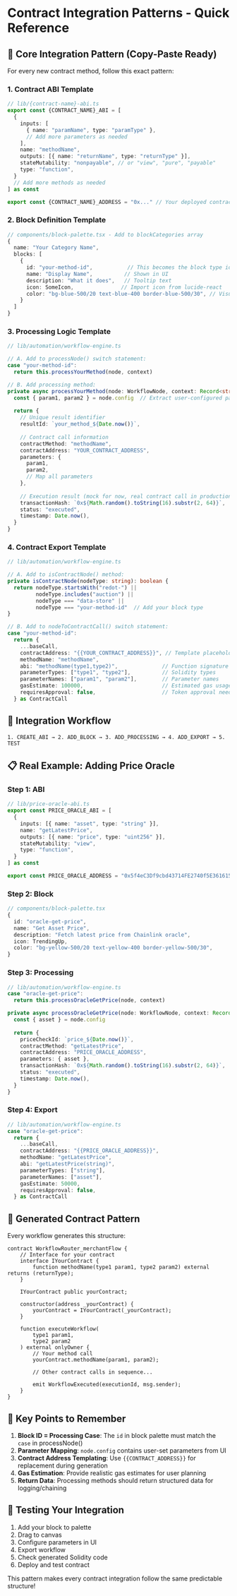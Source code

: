# Contract Integration Patterns - Quick Reference

## 🎯 Core Integration Pattern (Copy-Paste Ready)

For every new contract method, follow this exact pattern:

### 1. Contract ABI Template
```typescript
// lib/{contract-name}-abi.ts
export const {CONTRACT_NAME}_ABI = [
  {
    inputs: [
      { name: "paramName", type: "paramType" },
      // Add more parameters as needed
    ],
    name: "methodName",
    outputs: [{ name: "returnName", type: "returnType" }],
    stateMutability: "nonpayable", // or "view", "pure", "payable"
    type: "function",
  }
  // Add more methods as needed
] as const

export const {CONTRACT_NAME}_ADDRESS = "0x..." // Your deployed contract address
```

### 2. Block Definition Template
```typescript
// components/block-palette.tsx - Add to blockCategories array
{
  name: "Your Category Name",
  blocks: [
    {
      id: "your-method-id",           // This becomes the block type identifier
      name: "Display Name",          // Shown in UI
      description: "What it does",   // Tooltip text
      icon: SomeIcon,               // Import icon from lucide-react
      color: "bg-blue-500/20 text-blue-400 border-blue-500/30", // Visual styling
    }
  ]
}
```

### 3. Processing Logic Template
```typescript
// lib/automation/workflow-engine.ts

// A. Add to processNode() switch statement:
case "your-method-id":
  return this.processYourMethod(node, context)

// B. Add processing method:
private async processYourMethod(node: WorkflowNode, context: Record<string, any>) {
  const { param1, param2 } = node.config  // Extract user-configured parameters
  
  return {
    // Unique result identifier
    resultId: `your_method_${Date.now()}`,
    
    // Contract call information
    contractMethod: "methodName",
    contractAddress: "YOUR_CONTRACT_ADDRESS",
    parameters: {
      param1,
      param2,
      // Map all parameters
    },
    
    // Execution result (mock for now, real contract call in production)
    transactionHash: `0x${Math.random().toString(16).substr(2, 64)}`,
    status: "executed",
    timestamp: Date.now(),
  }
}
```

### 4. Contract Export Template
```typescript
// lib/automation/workflow-engine.ts

// A. Add to isContractNode() method:
private isContractNode(nodeType: string): boolean {
  return nodeType.startsWith("redot-") || 
         nodeType.includes("auction") ||
         nodeType === "data-store" ||
         nodeType === "your-method-id"  // Add your block type
}

// B. Add to nodeToContractCall() switch statement:
case "your-method-id":
  return {
    ...baseCall,
    contractAddress: "{{YOUR_CONTRACT_ADDRESS}}", // Template placeholder
    methodName: "methodName",
    abi: "methodName(type1,type2)",              // Function signature
    parameterTypes: ["type1", "type2"],          // Solidity types
    parameterNames: ["param1", "param2"],        // Parameter names
    gasEstimate: 100000,                         // Estimated gas usage
    requiresApproval: false,                     // Token approval needed?
  } as ContractCall
```

## 🔄 Integration Workflow

```
1. CREATE_ABI → 2. ADD_BLOCK → 3. ADD_PROCESSING → 4. ADD_EXPORT → 5. TEST
```

## 📋 Real Example: Adding Price Oracle

### Step 1: ABI
```typescript
// lib/price-oracle-abi.ts
export const PRICE_ORACLE_ABI = [
  {
    inputs: [{ name: "asset", type: "string" }],
    name: "getLatestPrice",
    outputs: [{ name: "price", type: "uint256" }],
    stateMutability: "view",
    type: "function",
  }
] as const

export const PRICE_ORACLE_ADDRESS = "0x5f4eC3Df9cbd43714FE2740f5E3616155c5b8419"
```

### Step 2: Block
```typescript
// components/block-palette.tsx
{
  id: "oracle-get-price",
  name: "Get Asset Price", 
  description: "Fetch latest price from Chainlink oracle",
  icon: TrendingUp,
  color: "bg-yellow-500/20 text-yellow-400 border-yellow-500/30",
}
```

### Step 3: Processing
```typescript
// lib/automation/workflow-engine.ts
case "oracle-get-price":
  return this.processOracleGetPrice(node, context)

private async processOracleGetPrice(node: WorkflowNode, context: Record<string, any>) {
  const { asset } = node.config
  
  return {
    priceCheckId: `price_${Date.now()}`,
    contractMethod: "getLatestPrice", 
    contractAddress: "PRICE_ORACLE_ADDRESS",
    parameters: { asset },
    transactionHash: `0x${Math.random().toString(16).substr(2, 64)}`,
    status: "executed",
    timestamp: Date.now(),
  }
}
```

### Step 4: Export
```typescript
// lib/automation/workflow-engine.ts
case "oracle-get-price":
  return {
    ...baseCall,
    contractAddress: "{{PRICE_ORACLE_ADDRESS}}",
    methodName: "getLatestPrice",
    abi: "getLatestPrice(string)",
    parameterTypes: ["string"],
    parameterNames: ["asset"],
    gasEstimate: 50000,
    requiresApproval: false,
  } as ContractCall
```

## 🎨 Generated Contract Pattern

Every workflow generates this structure:

```solidity
contract WorkflowRouter_merchantFlow {
    // Interface for your contract
    interface IYourContract {
        function methodName(type1 param1, type2 param2) external returns (returnType);
    }
    
    IYourContract public yourContract;
    
    constructor(address _yourContract) {
        yourContract = IYourContract(_yourContract);
    }
    
    function executeWorkflow(
        type1 param1,
        type2 param2
    ) external onlyOwner {
        // Your method call
        yourContract.methodName(param1, param2);
        
        // Other contract calls in sequence...
        
        emit WorkflowExecuted(executionId, msg.sender);
    }
}
```

## 🚨 Key Points to Remember

1. **Block ID = Processing Case**: The `id` in block palette must match the `case` in processNode()
2. **Parameter Mapping**: `node.config` contains user-set parameters from UI
3. **Contract Address Templating**: Use `{{CONTRACT_ADDRESS}}` for replacement during generation
4. **Gas Estimation**: Provide realistic gas estimates for user planning
5. **Return Data**: Processing methods should return structured data for logging/chaining

## 🔧 Testing Your Integration

1. Add your block to palette
2. Drag to canvas  
3. Configure parameters in UI
4. Export workflow
5. Check generated Solidity code
6. Deploy and test contract

This pattern makes every contract integration follow the same predictable structure!
